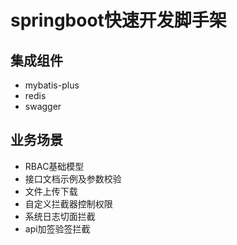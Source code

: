 # springboot快速开发脚手架

## 集成组件

- mybatis-plus
- redis
- swagger

## 业务场景

- RBAC基础模型
- 接口文档示例及参数校验
- 文件上传下载
- 自定义拦截器控制权限
- 系统日志切面拦截
- api加签验签拦截
